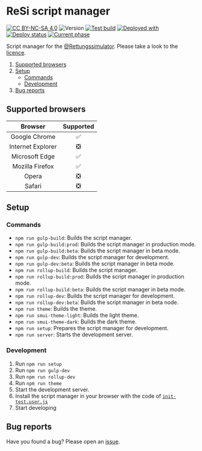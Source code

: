 # ReSi script manager

[![CC BY-NC-SA 4.0][cc-by-nc-sa-shield]][cc-by-nc-sa] ![Version](https://img.shields.io/github/package-json/v/thekeineahnung/resi-script-manager/dev?style=flat-square&label=Version)
[![Test build](https://img.shields.io/github/workflow/status/thekeineahnung/resi-script-manager/Test%20build?style=flat-square&label=Test%20build%20status)](https://img.shields.io/github/workflow/status/thekeineahnung/resi-script-manager/Test%20build?style=flat-square&label=Test%20build%20status) [![Deployed with](https://img.shields.io/badge/Deployed%20with-FTP%20DEPLOY%20ACTION-%3CCOLOR%3E?style=flat-square&color=informational)](https://github.com/SamKirkland/FTP-Deploy-Action) [![Deploy status](https://img.shields.io/github/workflow/status/thekeineahnung/resi-script-manager/Deploy%20to%20server?style=flat-square&label=Deploy%20status)](https://img.shields.io/github/workflow/status/thekeineahnung/resi-script-manager/Deploy%20to%20server?style=flat-square&label=Deploy%20status) [![Current phase](https://shields.io/static/v1?label=Phase&message=Public%20beta&color=darkorange&style=flat-square)](https://shields.io/static/v1?label=Phase&message=Public%20beta&color=darkorange&style=flat-square)

Script manager for the [@Rettungssimulator](https://github.com/Rettungssimulator/). Please take a look to the [licence](https://github.com/TheKeineAhnung/resi-script-manager/blob/main/LICENCE.md).

1. [Supported browsers](#supported-browsers)
1. [Setup](#setup)
   - [Commands](#commands)
   - [Development](#development)
1. [Bug reports](#bug-reports)

## Supported browsers

|      Browser      | Supported |
| :---------------: | :-------: |
|   Google Chrome   |    ✅     |
| Internet Explorer |    ❎     |
|  Microsoft Edge   |    ✅     |
|  Mozilla Firefox  |    ✅     |
|       Opera       |    ❎     |
|      Safari       |    ❎     |

## Setup

### Commands

- `npm run gulp-build`: Builds the script manager.
- `npm run gulp-build:prod`: Builds the script manager in production mode.
- `npm run gulp-build:beta`: Builds the script manager in beta mode.
- `npm run gulp-dev`: Builds the script manager for development.
- `npm run gulp-dev:beta`: Builds the script manager in beta mode.
- `npm run rollup-build`: Builds the script manager.
- `npm run rollup-build:prod`: Builds the script manager in production mode.
- `npm run rollup-build:beta`: Builds the script manager in beta mode.
- `npm run rollup-dev`: Builds the script manager for development.
- `npm run rollup-dev:beta`: Builds the script manager in beta node.
- `npm run theme`: Builds the theme.
- `npm run smui-theme-light`: Builds the light theme.
- `npm run smui-theme-dark`: Builds the dark theme.
- `npm run setup`: Prepares the script manager for development.
- `npm run server`: Starts the development server.

### Development

1. Run `npm run setup`
1. Run `npm run gulp-dev`
1. Run `npm run rollup-dev`
1. Run `npm run theme`
1. Start the development server.
1. Install the script manager in your browser with the code of [`init-test.user.js`](https://github.com/TheKeineAhnung/resi-script-manager/blob/main/init-test.user.js)
1. Start developing

## Bug reports

Have you found a bug? Please open an [issue](https://github.com/TheKeineAhnung/resi-script-manager/issues/new?assignees=&labels=bug&template=bug_report.md).

[cc-by-nc-sa]: http://creativecommons.org/licenses/by-nc-sa/4.0/
[cc-by-nc-sa-image]: https://licensebuttons.net/l/by-nc-sa/4.0/88x31.png
[cc-by-nc-sa-shield]: https://img.shields.io/badge/License-CC%20BY--NC--SA%204.0-yellow.svg?style=flat-square
